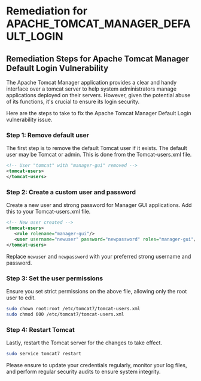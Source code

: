 # Remediation for APACHE_TOMCAT_MANAGER_DEFAULT_LOGIN

## Remediation Steps for Apache Tomcat Manager Default Login Vulnerability 

The Apache Tomcat Manager application provides a clear and handy interface over a tomcat server to help system administrators manage applications deployed on their servers. However, given the potential abuse of its functions, it's crucial to ensure its login security.

Here are the steps to take to fix the Apache Tomcat Manager Default Login vulnerability issue.

### Step 1: Remove default user
The first step is to remove the default Tomcat user if it exists. The default user may be Tomcat or admin. This is done from the Tomcat-users.xml file. 

```xml
<!-- User "tomcat" with "manager-gui" removed -->
<tomcat-users>
</tomcat-users>
```

### Step 2: Create a custom user and password
Create a new user and strong password for Manager GUI applications. Add this to your Tomcat-users.xml file.

```xml
<!-- New user created -->
<tomcat-users>
   <role rolename="manager-gui"/>
   <user username="newuser" password="newpassword" roles="manager-gui"/>
</tomcat-users>
```
Replace `newuser` and `newpassword` with your preferred strong username and password.

### Step 3: Set the user permissions
Ensure you set strict permissions on the above file, allowing only the root user to edit.

```bash
sudo chown root:root /etc/tomcat7/tomcat-users.xml
sudo chmod 600 /etc/tomcat7/tomcat-users.xml
```

### Step 4: Restart Tomcat
Lastly, restart the Tomcat server for the changes to take effect.

```bash
sudo service tomcat7 restart
```

Please ensure to update your credentials regularly, monitor your log files, and perform regular security audits to ensure system integrity.